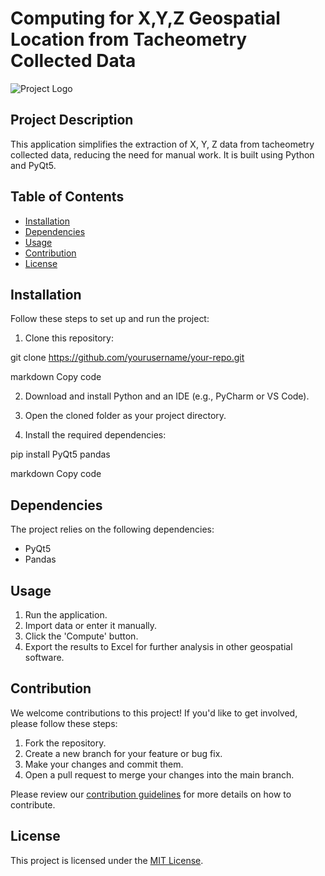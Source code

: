 # Computing for X,Y,Z Geospatial Location from Tacheometry Collected Data

![Project Logo](link_to_logo.png) <!-- Add a project logo or banner here -->

## Project Description

This application simplifies the extraction of X, Y, Z data from tacheometry collected data, reducing the need for manual work. It is built using Python and PyQt5.

## Table of Contents

- [Installation](#installation)
- [Dependencies](#dependencies)
- [Usage](#usage)
- [Contribution](#contribution)
- [License](#license)

## Installation

Follow these steps to set up and run the project:

1. Clone this repository:

git clone https://github.com/yourusername/your-repo.git

markdown
Copy code

2. Download and install Python and an IDE (e.g., PyCharm or VS Code).

3. Open the cloned folder as your project directory.

4. Install the required dependencies:

pip install PyQt5 pandas

markdown
Copy code

## Dependencies

The project relies on the following dependencies:

- PyQt5
- Pandas

## Usage

1. Run the application.
2. Import data or enter it manually.
3. Click the 'Compute' button.
4. Export the results to Excel for further analysis in other geospatial software.

<!-- You can add screenshots or GIFs here to demonstrate the usage -->

## Contribution

We welcome contributions to this project! If you'd like to get involved, please follow these steps:

1. Fork the repository.
2. Create a new branch for your feature or bug fix.
3. Make your changes and commit them.
4. Open a pull request to merge your changes into the main branch.

Please review our [contribution guidelines](CONTRIBUTING.md) for more details on how to contribute.

## License

This project is licensed under the [MIT License](LICENSE).
